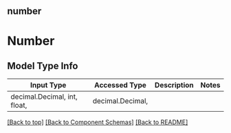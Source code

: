 <a name="top"></a>
## number
# Number

## Model Type Info
Input Type | Accessed Type | Description | Notes
------------ | ------------- | ------------- | -------------
decimal.Decimal, int, float,  | decimal.Decimal,  |  |

[[Back to top]](#top) [[Back to Component Schemas]](../../../README.md#Component-Schemas) [[Back to README]](../../../README.md)